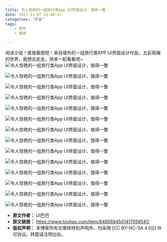 ```yaml
---
title: 令人惊艳的一组旅行类App UI界面设计，值得一瞥
date: 2017-11-07 22:48:17
categories: "开发"
tags:
	- 软件
	- 旅游

---
```


闲话少说！直接看图吧！来自墙外的一组旅行类APP UI界面设计作品，五彩斑斓的世界，我想去走走。快来一起看看吧~ ![令人惊艳的一组旅行类App UI界面设计，值得一瞥][App UI]

![令人惊艳的一组旅行类App UI界面设计，值得一瞥][App UI 1]

![令人惊艳的一组旅行类App UI界面设计，值得一瞥][App UI 2]

![令人惊艳的一组旅行类App UI界面设计，值得一瞥][App UI 3]

![令人惊艳的一组旅行类App UI界面设计，值得一瞥][App UI 4]

![令人惊艳的一组旅行类App UI界面设计，值得一瞥][App UI 5]

![令人惊艳的一组旅行类App UI界面设计，值得一瞥][App UI 6]

![令人惊艳的一组旅行类App UI界面设计，值得一瞥][App UI 7]

![令人惊艳的一组旅行类App UI界面设计，值得一瞥][App UI 8]

![令人惊艳的一组旅行类App UI界面设计，值得一瞥][App UI 9]

![令人惊艳的一组旅行类App UI界面设计，值得一瞥][App UI 10]

![令人惊艳的一组旅行类App UI界面设计，值得一瞥][App UI 11]

![令人惊艳的一组旅行类App UI界面设计，值得一瞥][App UI 12]

![令人惊艳的一组旅行类App UI界面设计，值得一瞥][App UI 13]


[App UI]: /pro/os/crawler/FA6J-QYVY-2QVM.jpg
[App UI 1]: /pro/os/crawler/EFVA-7VVY-E7NJ.jpg
[App UI 2]: /pro/os/crawler/RYRJ-FNYV-Y2MM.jpg
[App UI 3]: /pro/os/crawler/ZFQA-ZIRF-7NYI.jpg
[App UI 4]: /pro/os/crawler/VI3A-UJNQ-I6V3.jpg
[App UI 5]: /pro/os/crawler/YVFR-YBNY-YBNJ.jpg
[App UI 6]: /pro/os/crawler/6VEB-N3E7-BEIQ.jpg
[App UI 7]: /pro/os/crawler/2AUA-MUAU-JUUE.jpg
[App UI 8]: /pro/os/crawler/MY7V-U2JM-MYMU.jpg
[App UI 9]: /pro/os/crawler/QYUF-AVVU-Z7BF.jpg
[App UI 10]: /pro/os/crawler/NEUV-R2BR-AMAZ.jpg
[App UI 11]: /pro/os/crawler/3YNQ-UEJU-VVJY.jpg
[App UI 12]: /pro/os/crawler/RMI3-IRRE-EN2Y.jpg
[App UI 13]: /pro/os/crawler/QB3E-BJ3I-NEJJ.jpg
 *  **原文作者：** UI巴巴
 *  **原文链接：** https://www.toutiao.com/item/6485684501417558541/
 *  **版权声明：** 本博客所有文章除特别声明外，均采用 [CC BY-NC-SA 4.0][] 许可协议。转载请注明出处。